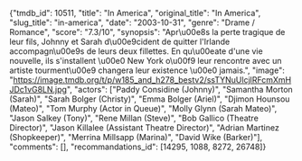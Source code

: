 {"tmdb_id": 10511, "title": "In America", "original_title": "In America", "slug_title": "in-america", "date": "2003-10-31", "genre": "Drame / Romance", "score": "7.3/10", "synopsis": "Apr\u00e8s la perte tragique de leur fils, Johnny et Sarah d\u00e9cident de quitter l'Irlande accompagn\u00e9s de leurs deux fillettes. En qu\u00eate d'une vie nouvelle, ils s'installent \u00e0 New York o\u00f9 leur rencontre avec un artiste tourment\u00e9 changera leur existence \u00e0 jamais.", "image": "https://image.tmdb.org/t/p/w185_and_h278_bestv2/ssTYNuUlcjlRFcmXmHJDc1vG8LN.jpg", "actors": ["Paddy Considine (Johnny)", "Samantha Morton (Sarah)", "Sarah Bolger (Christy)", "Emma Bolger (Ariel)", "Djimon Hounsou (Mateo)", "Tom Murphy (Actor in Queue)", "Molly Glynn (Sarah Mateo)", "Jason Salkey (Tony)", "Rene Millan (Steve)", "Bob Gallico (Theatre Director)", "Jason Killalee (Assistant Theatre Director)", "Adrian Martinez (Shopkeeper)", "Merrina Millsapp (Marina)", "David Wike (Barker)"], "comments": [], "recommandations_id": [14295, 1088, 8272, 26748]}